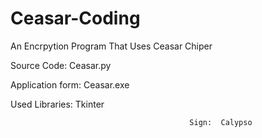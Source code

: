 # Ceasar-Coding

An Encrpytion Program That Uses Ceasar Chiper

Source Code: Ceasar.py

Application form: Ceasar.exe

Used Libraries: Tkinter


                                            Sign:  Calypso
